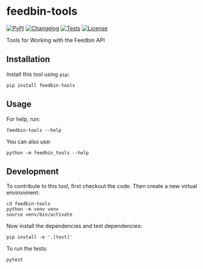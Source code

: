 # feedbin-tools

[![PyPI](https://img.shields.io/pypi/v/feedbin-tools.svg)](https://pypi.org/project/feedbin-tools/)
[![Changelog](https://img.shields.io/github/v/release/crossjam/feedbin-tools?include_prereleases&label=changelog)](https://github.com/crossjam/feedbin-tools/releases)
[![Tests](https://github.com/crossjam/feedbin-tools/workflows/Test/badge.svg)](https://github.com/crossjam/feedbin-tools/actions?query=workflow%3ATest)
[![License](https://img.shields.io/badge/license-Apache%202.0-blue.svg)](https://github.com/crossjam/feedbin-tools/blob/master/LICENSE)

Tools for Working with the Feedbin API

## Installation

Install this tool using `pip`:

    pip install feedbin-tools

## Usage

For help, run:

    feedbin-tools --help

You can also use:

    python -m feedbin_tools --help

## Development

To contribute to this tool, first checkout the code. Then create a new virtual environment:

    cd feedbin-tools
    python -m venv venv
    source venv/bin/activate

Now install the dependencies and test dependencies:

    pip install -e '.[test]'

To run the tests:

    pytest

